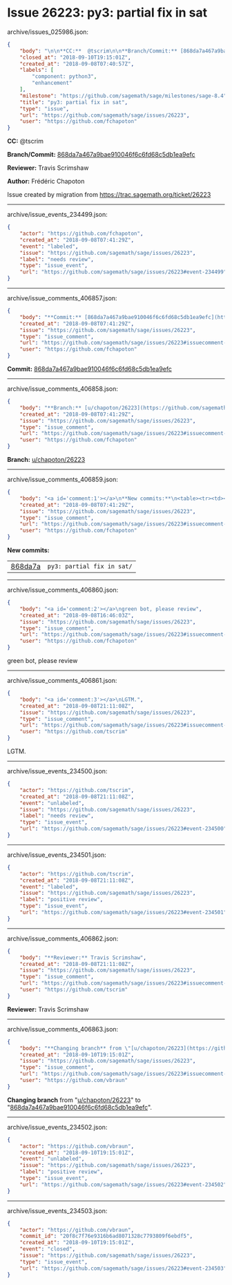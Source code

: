 # Issue 26223: py3: partial fix in sat

archive/issues_025986.json:
```json
{
    "body": "\n\n**CC:**  @tscrim\n\n**Branch/Commit:** [868da7a467a9bae910046f6c6fd68c5db1ea9efc](https://github.com/sagemath/sagetrac-mirror/commit/868da7a467a9bae910046f6c6fd68c5db1ea9efc)\n\n**Reviewer:** Travis Scrimshaw\n\n**Author:** Fr\u00e9d\u00e9ric Chapoton\n\nIssue created by migration from https://trac.sagemath.org/ticket/26223\n\n",
    "closed_at": "2018-09-10T19:15:01Z",
    "created_at": "2018-09-08T07:40:57Z",
    "labels": [
        "component: python3",
        "enhancement"
    ],
    "milestone": "https://github.com/sagemath/sage/milestones/sage-8.4",
    "title": "py3: partial fix in sat",
    "type": "issue",
    "url": "https://github.com/sagemath/sage/issues/26223",
    "user": "https://github.com/fchapoton"
}
```


**CC:**  @tscrim

**Branch/Commit:** [868da7a467a9bae910046f6c6fd68c5db1ea9efc](https://github.com/sagemath/sagetrac-mirror/commit/868da7a467a9bae910046f6c6fd68c5db1ea9efc)

**Reviewer:** Travis Scrimshaw

**Author:** Frédéric Chapoton

Issue created by migration from https://trac.sagemath.org/ticket/26223





---

archive/issue_events_234499.json:
```json
{
    "actor": "https://github.com/fchapoton",
    "created_at": "2018-09-08T07:41:29Z",
    "event": "labeled",
    "issue": "https://github.com/sagemath/sage/issues/26223",
    "label": "needs review",
    "type": "issue_event",
    "url": "https://github.com/sagemath/sage/issues/26223#event-234499"
}
```



---

archive/issue_comments_406857.json:
```json
{
    "body": "**Commit:** [868da7a467a9bae910046f6c6fd68c5db1ea9efc](https://github.com/sagemath/sagetrac-mirror/commit/868da7a467a9bae910046f6c6fd68c5db1ea9efc)",
    "created_at": "2018-09-08T07:41:29Z",
    "issue": "https://github.com/sagemath/sage/issues/26223",
    "type": "issue_comment",
    "url": "https://github.com/sagemath/sage/issues/26223#issuecomment-406857",
    "user": "https://github.com/fchapoton"
}
```

**Commit:** [868da7a467a9bae910046f6c6fd68c5db1ea9efc](https://github.com/sagemath/sagetrac-mirror/commit/868da7a467a9bae910046f6c6fd68c5db1ea9efc)



---

archive/issue_comments_406858.json:
```json
{
    "body": "**Branch:** [u/chapoton/26223](https://github.com/sagemath/sagetrac-mirror/tree/u/chapoton/26223)",
    "created_at": "2018-09-08T07:41:29Z",
    "issue": "https://github.com/sagemath/sage/issues/26223",
    "type": "issue_comment",
    "url": "https://github.com/sagemath/sage/issues/26223#issuecomment-406858",
    "user": "https://github.com/fchapoton"
}
```

**Branch:** [u/chapoton/26223](https://github.com/sagemath/sagetrac-mirror/tree/u/chapoton/26223)



---

archive/issue_comments_406859.json:
```json
{
    "body": "<a id='comment:1'></a>\n**New commits:**\n<table><tr><td><a href=\"https://github.com/sagemath/sagetrac-mirror/commit/868da7a467a9bae910046f6c6fd68c5db1ea9efc\">868da7a</a></td><td><code>py3: partial fix in sat/</code></td></tr></table>\n",
    "created_at": "2018-09-08T07:41:29Z",
    "issue": "https://github.com/sagemath/sage/issues/26223",
    "type": "issue_comment",
    "url": "https://github.com/sagemath/sage/issues/26223#issuecomment-406859",
    "user": "https://github.com/fchapoton"
}
```

<a id='comment:1'></a>
**New commits:**
<table><tr><td><a href="https://github.com/sagemath/sagetrac-mirror/commit/868da7a467a9bae910046f6c6fd68c5db1ea9efc">868da7a</a></td><td><code>py3: partial fix in sat/</code></td></tr></table>




---

archive/issue_comments_406860.json:
```json
{
    "body": "<a id='comment:2'></a>\ngreen bot, please review",
    "created_at": "2018-09-08T16:46:03Z",
    "issue": "https://github.com/sagemath/sage/issues/26223",
    "type": "issue_comment",
    "url": "https://github.com/sagemath/sage/issues/26223#issuecomment-406860",
    "user": "https://github.com/fchapoton"
}
```

<a id='comment:2'></a>
green bot, please review



---

archive/issue_comments_406861.json:
```json
{
    "body": "<a id='comment:3'></a>\nLGTM.",
    "created_at": "2018-09-08T21:11:08Z",
    "issue": "https://github.com/sagemath/sage/issues/26223",
    "type": "issue_comment",
    "url": "https://github.com/sagemath/sage/issues/26223#issuecomment-406861",
    "user": "https://github.com/tscrim"
}
```

<a id='comment:3'></a>
LGTM.



---

archive/issue_events_234500.json:
```json
{
    "actor": "https://github.com/tscrim",
    "created_at": "2018-09-08T21:11:08Z",
    "event": "unlabeled",
    "issue": "https://github.com/sagemath/sage/issues/26223",
    "label": "needs review",
    "type": "issue_event",
    "url": "https://github.com/sagemath/sage/issues/26223#event-234500"
}
```



---

archive/issue_events_234501.json:
```json
{
    "actor": "https://github.com/tscrim",
    "created_at": "2018-09-08T21:11:08Z",
    "event": "labeled",
    "issue": "https://github.com/sagemath/sage/issues/26223",
    "label": "positive review",
    "type": "issue_event",
    "url": "https://github.com/sagemath/sage/issues/26223#event-234501"
}
```



---

archive/issue_comments_406862.json:
```json
{
    "body": "**Reviewer:** Travis Scrimshaw",
    "created_at": "2018-09-08T21:11:08Z",
    "issue": "https://github.com/sagemath/sage/issues/26223",
    "type": "issue_comment",
    "url": "https://github.com/sagemath/sage/issues/26223#issuecomment-406862",
    "user": "https://github.com/tscrim"
}
```

**Reviewer:** Travis Scrimshaw



---

archive/issue_comments_406863.json:
```json
{
    "body": "**Changing branch** from \"[u/chapoton/26223](https://github.com/sagemath/sagetrac-mirror/tree/u/chapoton/26223)\" to \"[868da7a467a9bae910046f6c6fd68c5db1ea9efc](https://github.com/sagemath/sagetrac-mirror/commit/868da7a467a9bae910046f6c6fd68c5db1ea9efc)\".",
    "created_at": "2018-09-10T19:15:01Z",
    "issue": "https://github.com/sagemath/sage/issues/26223",
    "type": "issue_comment",
    "url": "https://github.com/sagemath/sage/issues/26223#issuecomment-406863",
    "user": "https://github.com/vbraun"
}
```

**Changing branch** from "[u/chapoton/26223](https://github.com/sagemath/sagetrac-mirror/tree/u/chapoton/26223)" to "[868da7a467a9bae910046f6c6fd68c5db1ea9efc](https://github.com/sagemath/sagetrac-mirror/commit/868da7a467a9bae910046f6c6fd68c5db1ea9efc)".



---

archive/issue_events_234502.json:
```json
{
    "actor": "https://github.com/vbraun",
    "created_at": "2018-09-10T19:15:01Z",
    "event": "unlabeled",
    "issue": "https://github.com/sagemath/sage/issues/26223",
    "label": "positive review",
    "type": "issue_event",
    "url": "https://github.com/sagemath/sage/issues/26223#event-234502"
}
```



---

archive/issue_events_234503.json:
```json
{
    "actor": "https://github.com/vbraun",
    "commit_id": "20f8c7f76e9316b6ad8071328c7793809f6ebdf5",
    "created_at": "2018-09-10T19:15:01Z",
    "event": "closed",
    "issue": "https://github.com/sagemath/sage/issues/26223",
    "type": "issue_event",
    "url": "https://github.com/sagemath/sage/issues/26223#event-234503"
}
```
